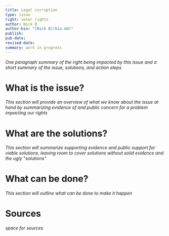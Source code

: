 ```yaml
---
title: Legal corruption
type: issue
right: voter rights
author: Nick B
author-bio: "[Nick B](bio.md)"
publish: 
pub-date: 
revised-date: 
summary: work in progress
---
```

*One paragraph summary of the right being impacted by this issue and a short summary of the issue, solutions, and action steps*

# What is the issue? 
###### *This section will provide an overview of what we know about the issue at hand by summarizing evidence of and public concern for a problem impacting our rights*

# What are the solutions?
###### *This section will summarize supporting evidence and public support for viable solutions, leaving room to cover solutions without solid evidence and the ugly "solutions"*

# What can be done?
###### *This section will outline what can be done to make it happen*

# Sources
###### *space for sources*